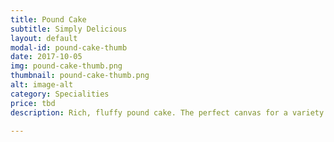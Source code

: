 ```yaml
---
title: Pound Cake
subtitle: Simply Delicious
layout: default
modal-id: pound-cake-thumb
date: 2017-10-05
img: pound-cake-thumb.png
thumbnail: pound-cake-thumb.png
alt: image-alt
category: Specialities
price: tbd
description: Rich, fluffy pound cake. The perfect canvas for a variety of creations.

---
```

